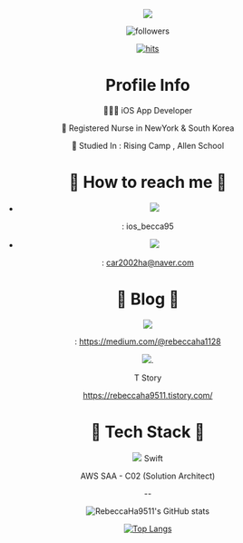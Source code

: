 <div align=center>

![](https://pa1.narvii.com/7681/14af2d07505e72a0993c7737d8bb79c2972a8f7er1-480-360_hq.gif)
 
![followers](https://img.shields.io/github/followers/RebeccaHa9511?style=social)
 
[![hits](https://hits.seeyoufarm.com/api/count/incr/badge.svg?url=https%3A%2F%2Fgithub.com%2FRebeccaHa9511&count_bg=%237A7A7A&title_bg=%23FFADCC&icon=reverbnation.svg&icon_color=%23FF0000&title=hits&edge_flat=false)](https://hits.seeyoufarm.com)

 <div align=center><h1> Profile Info </h1></div>  
 
 
👩🏻‍💻 iOS App Developer   
 
🥼 Registered Nurse in NewYork & South Korea

🌱 Studied In : Rising Camp , Allen School

 
 

 <div align=center><h1> 🌸 How to reach me 🌸 </h1></div>   

- <img src="https://img.shields.io/badge/Instagram-E4405F?style=for-the-badge&logo=Instagram&logoColor=pink">
 
 : ios_becca95


- <img src="https://img.shields.io/badge/Naver-03C75A?style=for-the-badge&logo=Naver&logoColor=green">
 
 : car2002ha@naver.com  
 
 

 <div align=center><h1> 🌙 Blog 🌙  </h1></div>   

<img src="https://img.shields.io/badge/Medium-000000?style=for-the-badge&logo=Medium&logoColor=white">   
 
 :  https://medium.com/@rebeccaha1128    
 
<img src="https://img.shields.io/badge/Notion-000000?style=for-the-badge&logo=Notion&logoColor=white">. 
 
 T Story

https://rebeccaha9511.tistory.com/ 
 

 
 
 
 <div align=center><h1> 🌴 Tech Stack 🌴 </h1></div> 

<img src="https://img.shields.io/badge/Swift-F05138?style=for-the-badge&logo=Swift&logoColor=orange"> Swift


AWS SAA - C02 (Solution Architect)

--

 
 



![RebeccaHa9511's GitHub stats](https://github-readme-stats.vercel.app/api?username=RebeccaHa9511&show_icons=true&theme=radical)  
 
 
[![Top Langs](https://github-readme-stats.vercel.app/api/top-langs/?username=RebeccaHa9511&layout=compact&theme=dracula)](https://github.com/RebeccaHa9511)

